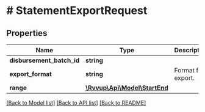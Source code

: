 # # StatementExportRequest

## Properties

Name | Type | Description | Notes
------------ | ------------- | ------------- | -------------
**disbursement_batch_id** | **string** |  | [optional]
**export_format** | **string** | Format for export. |
**range** | [**\Rvvup\Api\Model\StartEnd**](StartEnd.md) |  | [optional]

[[Back to Model list]](../../README.md#models) [[Back to API list]](../../README.md#endpoints) [[Back to README]](../../README.md)
